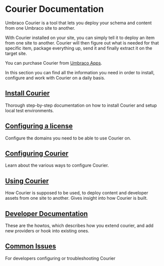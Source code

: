 # Courier Documentation

Umbraco Courier is a tool that lets you deploy your schema and content from one Umbraco site to another. 

With Courier installed on your site, you can simply tell it to deploy an item from one site to another. Courier will then figure out what is needed for that specific item, package everything up, send it and finally extract it on the target site.

You can purchase Courier from [Umbraco Apps](https://umbraco.com/apps/umbraco-courier/).

In this section you can find all the information you need in order to install, configure and work with Courier on a daily basis.

## [Install Courier](Installing)
Thorough step-by-step documentation on how to install Courier and setup local test environments.

## [Configuring a license](../The-Licensing-model)
Configure the domains you need to be able to use Courier on.

## [Configuring Courier](Configuration)
Learn about the various ways to configure Courier.

## [Using Courier](UsingCourier)
How Courier is supposed to be used, to deploy content and developer assets from one site to another. Gives insight into how Courier is built.

## [Developer Documentation](Developer)
These are the howtos, which describes how you extend courier, and add new providers or hook into existing ones.

## [Common Issues](CommonIssues)
For developers configuring or troubleshooting Courier